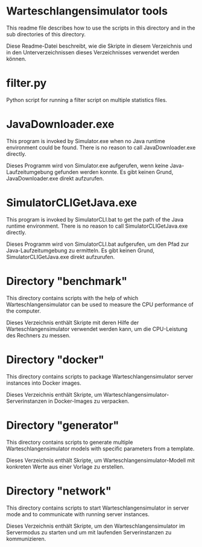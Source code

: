 # Warteschlangensimulator tools

This readme file describes how to use the scripts in this directory and in the sub directories of this directory.

Diese Readme-Datei beschreibt, wie die Skripte in diesem Verzeichnis und in den Unterverzeichnissen dieses Verzeichnisses verwendet werden können.



# filter.py

Python script for running a filter script on multiple statistics files.



# JavaDownloader.exe

This program is invoked by Simulator.exe when no Java runtime environment could be found.
There is no reason to call JavaDownloader.exe directly.

Dieses Programm wird von Simulator.exe aufgerufen, wenn keine Java-Laufzeitumgebung gefunden werden konnte.
Es gibt keinen Grund, JavaDownloader.exe direkt aufzurufen.



# SimulatorCLIGetJava.exe

This program is invoked by SimulatorCLI.bat to get the path of the Java runtime environment.
There is no reason to call SimulatorCLIGetJava.exe directly.

Dieses Programm wird von SimulatorCLI.bat aufgerufen, um den Pfad zur Java-Laufzeitumgebung zu ermitteln.
Es gibt keinen Grund, SimulatorCLIGetJava.exe direkt aufzurufen.



# Directory "benchmark"

This directory contains scripts with the help of which Warteschlangensimulator can be used to measure the CPU performance of the computer.

Dieses Verzeichnis enthält Skripte mit deren Hilfe der Warteschlangensimulator verwendet werden kann, um die CPU-Leistung des Rechners zu messen.



# Directory "docker"

This directory contains scripts to package Warteschlangensimulator server instances into Docker images.

Dieses Verzeichnis enthält Skripte, um Warteschlangensimulator-Serverinstanzen in Docker-Images zu verpacken.



# Directory "generator"

This directory contains scripts to generate multiple Warteschlangensimulator models with specific parameters from a template.

Dieses Verzeichnis enthält Skripte, um Warteschlangensimulator-Modell mit konkreten Werte aus einer Vorlage zu erstellen.



# Directory "network"

This directory contains scripts to start Warteschlangensimulator in server mode and to communicate with running server instances.

Dieses Verzeichnis enthält Skripte, um den Warteschlangensimulator im Servermodus zu starten und um mit laufenden Serverinstanzen zu kommunizieren.